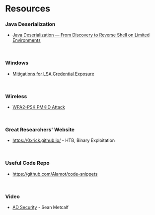 # Resources

### Java Deserialization
* [Java Deserialization — From Discovery to Reverse Shell on Limited Environments](https://medium.com/abn-amro-red-team/java-deserialization-from-discovery-to-reverse-shell-on-limited-environments-2e7b4e14fbef)
<br />

### Windows
* [Mitigations for LSA Credential Exposure](https://thedefensedude.wordpress.com/2016/07/19/mitigations-for-lsa-credential-exposure-part-1-plain-text-passwords/#comments)
<br />

### Wireless
* [WPA2-PSK PMKID Attack](http://www.jackson-t.ca/)
<br />

### Great Researchers' Website
* https://0xrick.github.io/ - HTB, Binary Exploitation
<br />


### Useful Code Repo
* https://github.com/Alamot/code-snippets
<br />


### Video
* [AD Security](https://www.youtube.com/watch?v=git1a6cu048&feature=youtu.be) - Sean Metcalf


